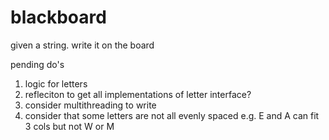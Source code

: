 # blackboard

given a string. write it on the board

pending do's

1. logic for letters
2. refleciton to get all implementations of letter interface?
3. consider multithreading to write
4. consider that some letters are not all evenly spaced e.g. E and A can fit 3 cols but not W or M
